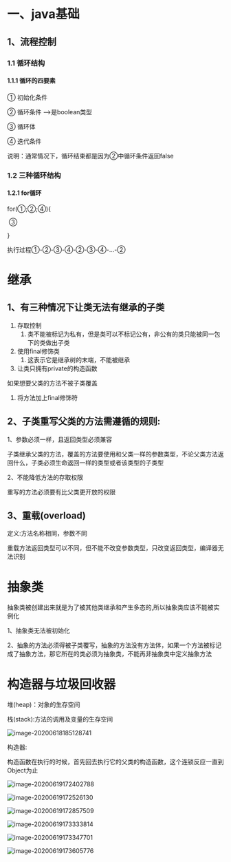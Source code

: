 # 一、java基础

## 1、流程控制

### 1.1 循环结构

#### 1.1.1 循环的四要素

① 初始化条件

② 循环条件   -->是boolean类型

③ 循环体

④ 迭代条件

说明：通常情况下，循环结束都是因为②中循环条件返回false



### 1.2 三种循环结构

#### 1.2.1 for循环

for(①;②;④){

​	③

}

执行过程①-②-③-④-②-③-④-...-②





# 继承

## 1、有三种情况下让类无法有继承的子类

1. 存取控制
   1. 类不能被标记为私有，但是类可以不标记公有，非公有的类只能被同一包下的类做出子类
2. 使用final修饰类
   1. 这表示它是继承树的末端，不能被继承
3. 让类只拥有private的构造函数



如果想要父类的方法不被子类覆盖

1. 将方法加上final修饰符





## 2、子类**重写**父类的方法需遵循的规则:

1、参数必须一样，且返回类型必须兼容

子类继承父类的方法，覆盖的方法要使用和父类一样的参数类型，不论父类方法返回什么，子类必须生命返回一样的类型或者该类型的子类型



2、不能降低方法的存取权限

重写的方法必须要有比父类更开放的权限



## 3、重载(overload)

定义:方法名称相同，参数不同



重载方法返回类型可以不同，但不能不改变参数类型，只改变返回类型，编译器无法识别



# 抽象类

抽象类被创建出来就是为了被其他类继承和产生多态的,所以抽象类应该不能被实例化

1、抽象类无法被初始化

2、抽象的方法必须得被子类覆写，抽象的方法没有方法体，如果一个方法被标记成了抽象方法，那它所在的类必须为抽象类，不能再非抽象类中定义抽象方法





# 构造器与垃圾回收器

堆(heap)：对象的生存空间

栈(stack):方法的调用及变量的生存空间

![image-20200618185128741](D:\notes\notes\typora\java\images\image-20200618185128741.png)



构造器:

​	构造函数在执行的时候，首先回去执行它的父类的构造函数，这个连锁反应一直到Object为止

![image-20200619172402788](D:\notes\notes\typora\java\images\image-20200619172402788.png)



![image-20200619172526130](D:\notes\notes\typora\java\images\image-20200619172526130.png)

![image-20200619172857509](D:\notes\notes\typora\java\images\image-20200619172857509.png)

![image-20200619173333814](D:\notes\notes\typora\java\images\image-20200619173333814.png)

![image-20200619173347701](D:\notes\notes\typora\java\images\image-20200619173347701.png)

![image-20200619173605776](D:\notes\notes\typora\java\images\image-20200619173605776.png)

